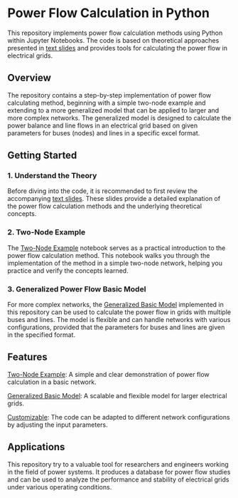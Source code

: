 # Power Flow Calculation in Python
This repository implements power flow calculation methods using Python within Jupyter Notebooks. The code is based on theoretical approaches presented in [text slides](TextSlides-Load%20generation%20balance.pptx) and provides tools for calculating the power flow in electrical grids.

## Overview
The repository contains a step-by-step implementation of power flow calculating method, beginning with a simple two-node example and extending to a more generalized model that can be applied to larger and more complex networks. The generalized model is designed to calculate the power balance and line flows in an electrical grid based on given parameters for buses (nodes) and lines in a specific excel format.

## Getting Started
### 1. Understand the Theory
Before diving into the code, it is recommended to first review the accompanying [text slides](TextSlides-Load%20generation%20balance.pptx). These slides provide a detailed explanation of the power flow calculation methods and the underlying theoretical concepts.
### 2. Two-Node Example
The [Two-Node Example](Two-Node%20Example.ipynb) notebook serves as a practical introduction to the power flow calculation method. This notebook walks you through the implementation of the method in a simple two-node network, helping you practice and verify the concepts learned.
### 3. Generalized Power Flow Basic Model
For more complex networks, the [Generalized Basic Model](Generalized%20Basic%20Model.ipynb) implemented in this repository can be used to calculate the power flow in grids with multiple buses and lines. The model is flexible and can handle networks with various configurations, provided that the parameters for buses and lines are given in the specified format.
## Features
[Two-Node Example](Two-Node%20Example.ipynb): A simple and clear demonstration of power flow calculation in a basic network.

[Generalized Basic Model](Generalized%20Basic%20Model.ipynb): A scalable and flexible model for larger electrical grids.

[Customizable](Data): The code can be adapted to different network configurations by adjusting the input parameters.
## Applications
This repository try to a valuable tool for researchers and engineers working in the field of power systems. It produces a database for power flow studies and can be used to analyze the performance and stability of electrical grids under various operating conditions.
